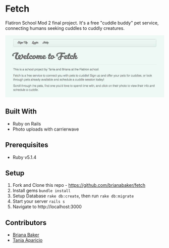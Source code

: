 # Fetch

Flatiron School Mod 2 final project. It's a free "cuddle buddy" pet service, connecting humans seeking cuddles to cuddly creatures. 

![fetch-splash](fetch-splash.jpg)

## Built With

* Ruby on Rails 
* Photo uploads with carrierwave

## Prerequisites

* Ruby v5.1.4

## Setup 

1. Fork and Clone this repo - https://github.com/brianabaker/fetch
2. Install gems `bundle install`
3. Setup Database `rake db:create`, then run `rake db:migrate`
4. Start your server `rails s` 
5. Navigate to http://localhost:3000 

## Contributors 
* [Briana Baker](https://github.com/brianabaker/)
* [Tania Aparicio](https://github.com/tanelam)
